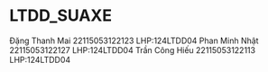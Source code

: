 ﻿# LTDD_SUAXE
Đặng Thanh Mai  22115053122123  LHP:124LTDD04
Phan Minh Nhật  22115053122127  LHP:124LTDD04
Trần Công Hiếu  22115053122113  LHP:124LTDD04
